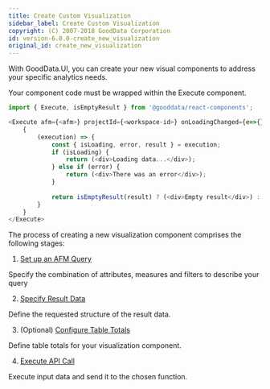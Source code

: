 ```yaml
---
title: Create Custom Visualization
sidebar_label: Create Custom Visualization
copyright: (C) 2007-2018 GoodData Corporation
id: version-6.0.0-create_new_visualization
original_id: create_new_visualization
---
```


With GoodData.UI, you can create your new visual components to address your specific analytics needs.

Your component code must be wrapped within the Execute component.

```javascript
import { Execute, isEmptyResult } from '@gooddata/react-components';

<Execute afm={<afm>} projectId={<workspace-id>} onLoadingChanged={e=>{}} onError={e=>{}}>
    {
        (execution) => {
            const { isLoading, error, result } = execution;
            if (isLoading) {
                return (<div>Loading data...</div>);
            } else if (error) {
                return (<div>There was an error</div>);
            }
            
            return isEmptyResult(result) ? (<div>Empty result</div>) : (<div>{JSON.stringify(result.executionResult)}</div>);
        }
    }
</Execute>
```

The process of creating a new visualization component comprises the following stages:

1. [Set up an AFM Query](50_custom__execution.md)

Specify the combination of attributes, measures and filters to describe your query

2. [Specify Result Data](50_custom__result.md)

Define the requested structure of the result data.

3. (Optional) [Configure Table Totals](table_totals_in_execution_context.md)

Define table totals for your visualization component.

4. [Execute API Call](execution_rest_api_and_result)

Execute input data and send it to the chosen function.
